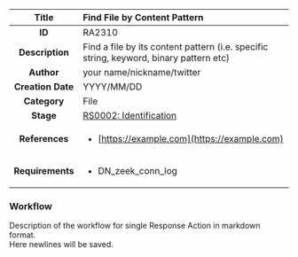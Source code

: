 | Title                       | Find File by Content Pattern         |
|:---------------------------:|:--------------------|
| **ID**                      | RA2310            |
| **Description**             | Find a file by its content pattern (i.e. specific string, keyword, binary pattern etc)   |
| **Author**                  | your name/nickname/twitter        |
| **Creation Date**           | YYYY/MM/DD |
| **Category**                | File      |
| **Stage**                   |[RS0002: Identification](../Response_Stages/RS0002.md)| 
| **References** |<ul><li>[https://example.com](https://example.com)</li></ul>|
| **Requirements** |<ul><li>DN_zeek_conn_log</li></ul>|

### Workflow

Description of the workflow for single Response Action in markdown format.  
Here newlines will be saved.
